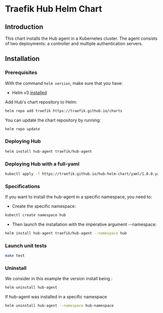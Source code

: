 # Traefik Hub Helm Chart

## Introduction

This chart installs the Hub agent in a Kubernetes cluster.
The agent consists of two deployments: a controller and multiple authentication servers.

## Installation

### Prerequisites

With the command `helm version`, make sure that you have:
- Helm v3 [installed](https://helm.sh/docs/using_helm/#installing-helm)

Add Hub's chart repository to Helm:

```bash
helm repo add traefik https://traefik.github.io/charts
```

You can update the chart repository by running:

```bash
helm repo update
```

### Deploying Hub

```bash
helm install hub-agent traefik/hub-agent
```

### Deploying Hub with a full-yaml

```bash
kubectl apply -f https://traefik.github.io/hub-helm-chart/yaml/1.0.0.yaml
```

### Specifications

If you want to install the hub-agent in a specific namespace, you need to:

- Create the specific namespace:

```bash
kubectl create namespace hub
```

- Then launch the installation with the imperative argument --namespace:

```bash
helm install hub-agent traefik/hub-agent --namespace hub
```

### Launch unit tests

```bash
make test
```

### Uninstall

We consider in this example the version install being <hub>:

```bash
helm uninstall hub-agent
```

If hub-agent was installed in a specific namespace

```bash
helm uninstall hub-agent --namespace hub-namespace
```
